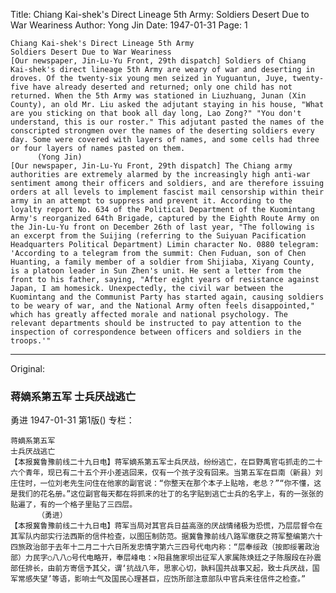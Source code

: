 Title: Chiang Kai-shek's Direct Lineage 5th Army: Soldiers Desert Due to War Weariness
Author: Yong Jin
Date: 1947-01-31
Page: 1

    Chiang Kai-shek's Direct Lineage 5th Army
    Soldiers Desert Due to War Weariness
    [Our newspaper, Jin-Lu-Yu Front, 29th dispatch] Soldiers of Chiang Kai-shek's direct lineage 5th Army are weary of war and deserting in droves. Of the twenty-six young men seized in Yuguantun, Juye, twenty-five have already deserted and returned; only one child has not returned. When the 5th Army was stationed in Liuzhuang, Junan (Xin County), an old Mr. Liu asked the adjutant staying in his house, "What are you sticking on that book all day long, Lao Zong?" "You don't understand, this is our roster." This adjutant pasted the names of the conscripted strongmen over the names of the deserting soldiers every day. Some were covered with layers of names, and some cells had three or four layers of names pasted on them.
          (Yong Jin)
    [Our newspaper, Jin-Lu-Yu Front, 29th dispatch] The Chiang army authorities are extremely alarmed by the increasingly high anti-war sentiment among their officers and soldiers, and are therefore issuing orders at all levels to implement fascist mail censorship within their army in an attempt to suppress and prevent it. According to the loyalty report No. 634 of the Political Department of the Kuomintang Army's reorganized 64th Brigade, captured by the Eighth Route Army on the Jin-Lu-Yu front on December 26th of last year, "The following is an excerpt from the Suijing (referring to the Suiyuan Pacification Headquarters Political Department) Limin character No. 0880 telegram: 'According to a telegram from the summit: Chen Fuduan, son of Chen Huanting, a family member of a soldier from Shijiaba, Xiyang County, is a platoon leader in Sun Zhen's unit. He sent a letter from the front to his father, saying, "After eight years of resistance against Japan, I am homesick. Unexpectedly, the civil war between the Kuomintang and the Communist Party has started again, causing soldiers to be weary of war, and the National Army often feels disappointed," which has greatly affected morale and national psychology. The relevant departments should be instructed to pay attention to the inspection of correspondence between officers and soldiers in the troops.'"



<hr /> 

Original: 


### 蒋嫡系第五军  士兵厌战逃亡
勇进
1947-01-31
第1版()
专栏：

    蒋嫡系第五军
    士兵厌战逃亡
    【本报冀鲁豫前线二十九日电】蒋军嫡系第五军士兵厌战，纷纷逃亡，在巨野禹官屯抓走的二十六个青年，现已有二十五个开小差逃回来，仅有一个孩子没有回来。当第五军在巨南（新县）刘庄住时，一位刘老先生问住在他家的副官说：“你整天在那个本子上贴啥，老总？”“你不懂，这是我们的花名册。”这位副官每天都在将抓来的壮丁的名字贴到逃亡士兵的名字上，有的一张张的贴遍了，有的一个格子里贴了三四层。
          （勇进）
    【本报冀鲁豫前线二十九日电】蒋军当局对其官兵日益高涨的厌战情绪极为恐慌，乃层层督令在其军队内部实行法西斯的信件检查，以图压制防范。据冀鲁豫前线八路军缴获之蒋军整编第六十四旅政治部于去年十二月二十六日所发忠情字第六三四号代电内称：“层奉绥政（按即绥署政治部）力民字○八八○号代电略开，奉层峰电：×阳县施家坝出征军人家属陈焕廷之子陈服段在孙震部任排长，由前方寄信予其父，谓‘抗战八年，思家心切，孰料国共战事又起，致士兵厌战，国军常感失望’等语，影响士气及国民心理甚巨，应饬所部注意部队中官兵来往信件之检查。”
